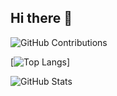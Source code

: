 ## Hi there 👋

<!--
**Pan-Fifth/Pan-Fifth** is a ✨ _special_ ✨ repository because its `README.md` (this file) appears on your GitHub profile.

Here are some ideas to get you started:

- 🔭 I’m currently working on ...
- 🌱 I’m currently learning ...
- 👯 I’m looking to collaborate on ...
- 🤔 I’m looking for help with ...
- 💬 Ask me about ...
- 📫 How to reach me: ...
- 😄 Pronouns: ...
- ⚡ Fun fact: ...
-->
![GitHub Contributions](https://github-readme-streak-stats.herokuapp.com/?user=Pan-Fifth)

[![Top Langs](https://github-readme-stats.vercel.app/api/top-langs/?username=Pan-Fifth&layout=donut-vertical)]

![GitHub Stats](https://github-readme-stats.vercel.app/api?username=Pan-Fifth&show_icons=true&theme=tokyonight)  
